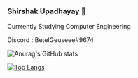 ### Shirshak Upadhayay 👋 

 Currrently Studying Computer Engineering <br />
 

  Discord : BetelGeuseee#9674 <br />
 
 ![Anurag's GitHub stats](https://github-readme-stats.vercel.app/api?username=BetelGeuseee&show_icons=true&theme=radical)

        
[![Top Langs](https://github-readme-stats.vercel.app/api/top-langs/?username=BetelGeuseee&langs_count=7)](https://github.com/BetelGeuseee/github-readme-stats)

